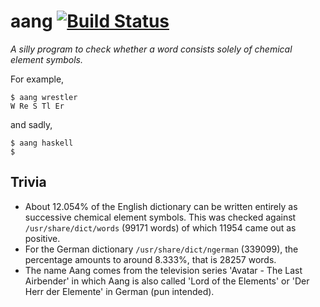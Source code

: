 # aang [![Build Status](https://travis-ci.org/kmein/aang.svg?branch=master)](https://travis-ci.org/kmein/aang)
*A silly program to check whether a word consists solely of chemical element symbols.*

For example,
```
$ aang wrestler
W Re S Tl Er
```
and sadly,
```
$ aang haskell
$
```

## Trivia
* About 12.054% of the English dictionary can be written entirely as successive chemical element symbols.
  This was checked against `/usr/share/dict/words` (99171 words) of which 11954 came out as positive.
* For the German dictionary `/usr/share/dict/ngerman` (339099), the percentage
  amounts to around 8.333%, that is 28257 words.
* The name Aang comes from the television series 'Avatar - The Last Airbender' in which Aang is also called
  'Lord of the Elements' or 'Der Herr der Elemente' in German (pun intended).
